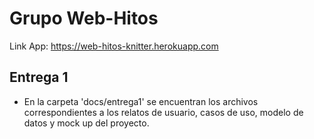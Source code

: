 # Grupo Web-Hitos

Link App: https://web-hitos-knitter.herokuapp.com

## Entrega 1

- En la carpeta 'docs/entrega1' se encuentran los archivos correspondientes a los relatos de usuario, casos de uso, modelo de datos y mock up del proyecto.
